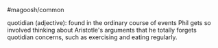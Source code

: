 #magoosh/common

quotidian (adjective): found in the ordinary course of events 
Phil gets so involved thinking about Aristotle's arguments that he totally forgets quotidian concerns, such 
as exercising and eating regularly. 
